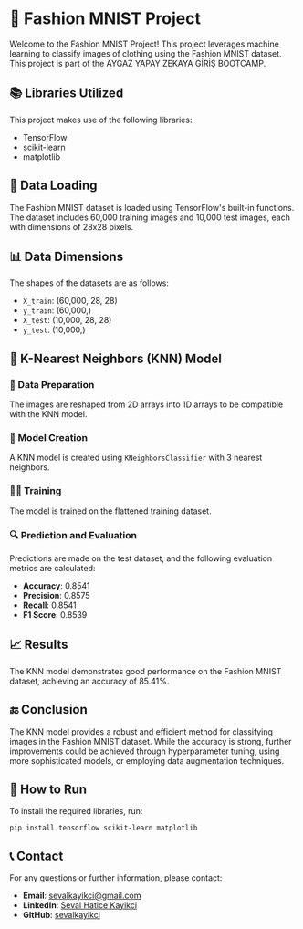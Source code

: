 👗 Fashion MNIST Project
========================

Welcome to the Fashion MNIST Project! This project leverages machine learning to classify images of clothing using the Fashion MNIST dataset. This project is part of the AYGAZ YAPAY ZEKAYA GİRİŞ BOOTCAMP.

📚 Libraries Utilized
---------------------

This project makes use of the following libraries:

*   TensorFlow
*   scikit-learn
*   matplotlib

📂 Data Loading
---------------

The Fashion MNIST dataset is loaded using TensorFlow's built-in functions. The dataset includes 60,000 training images and 10,000 test images, each with dimensions of 28x28 pixels.

📊 Data Dimensions
------------------

The shapes of the datasets are as follows:

*   `X_train`: (60,000, 28, 28)
*   `y_train`: (60,000,)
*   `X_test`: (10,000, 28, 28)
*   `y_test`: (10,000,)

🧠 K-Nearest Neighbors (KNN) Model
----------------------------------

### 📝 Data Preparation

The images are reshaped from 2D arrays into 1D arrays to be compatible with the KNN model.

### 🔧 Model Creation

A KNN model is created using `KNeighborsClassifier` with 3 nearest neighbors.

### 🏋️‍♂️ Training

The model is trained on the flattened training dataset.

### 🔍 Prediction and Evaluation

Predictions are made on the test dataset, and the following evaluation metrics are calculated:

*   **Accuracy**: 0.8541
*   **Precision**: 0.8575
*   **Recall**: 0.8541
*   **F1 Score**: 0.8539

📈 Results
----------

The KNN model demonstrates good performance on the Fashion MNIST dataset, achieving an accuracy of 85.41%.

🔚 Conclusion
-------------

The KNN model provides a robust and efficient method for classifying images in the Fashion MNIST dataset. While the accuracy is strong, further improvements could be achieved through hyperparameter tuning, using more sophisticated models, or employing data augmentation techniques.

🚀 How to Run
-------------

To install the required libraries, run:

`pip install tensorflow scikit-learn matplotlib` 

📞 Contact
----------
For any questions or further information, please contact:

- **Email**: sevalkayikci@gmail.com
- **LinkedIn**: [Seval Hatice Kayikci](https://www.linkedin.com/in/seval-hatice-kayikci-9730261b5/)
- **GitHub**: [sevalkayikci](https://github.com/sevalkayikci)
